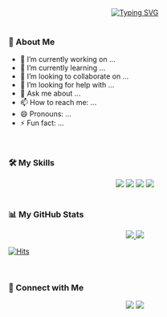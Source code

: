 <div align="center">
  <a href="https://git.io/typing-svg"><img src="https://readme-typing-svg.herokuapp.com?font=Orbitron&size=40&pause=1000&color=2AF539&center=true&vCenter=true&width=800&lines=Hi+there!+I'm+chaeunsuk;Welcome+to+My+GitHub+Profile!;I'm+a+Passionate+GameDevelop;Always+Learning+and+Growing" alt="Typing SVG"></a>
</div>

<br>

### 👋 About Me

- 🔭 I’m currently working on ...
- 🌱 I’m currently learning ...
- 👯 I’m looking to collaborate on ...
- 🤔 I’m looking for help with ...
- 💬 Ask me about ...
- 📫 How to reach me: ...
- 😄 Pronouns: ...
- ⚡ Fun fact: ...

<br>

### 🛠️ My Skills

<div align="center">
  <img src="https://img.shields.io/badge/JavaScript-F7DF1E?style=for-the-badge&logo=javascript&logoColor=black">
  <img src="https://img.shields.io/badge/React-61DAFB?style=for-the-badge&logo=react&logoColor=black">
  <img src="https://img.shields.io/badge/Python-3776AB?style=for-the-badge&logo=python&logoColor=white">
  <img src="https://img.shields.io/badge/Node.js-339933?style=for-the-badge&logo=node.js&logoColor=white">
  </div>

<br>

### 📊 My GitHub Stats

<div align="center">
  <a href="https://github.com/anuraghazra/github-readme-stats">
    <img src="https://github-readme-stats.vercel.app/api?username=chaeunsuk&show_icons=true&theme=radical" />
  </a>
  <a href="https://github.com/anuraghazra/github-readme-stats">
    <img src="https://github-readme-stats.vercel.app/api/top-langs/?username=chaeunsuk&layout=compact&theme=radical" />
  </a>
</div>

[![Hits](https://hits.seeyoufarm.com/api/count/incr/i?url=https%3A%2F%2Fgithub.com%2Fchaeunsuk&count_bg=%2379C83D&title_bg=%23555555&icon=&edge_flat=false)](https://hits.seeyoufarm.com)

<br>

### 🤝 Connect with Me

<div align="center">
  <a href="mailto:[Your-Email-Address]"><img src="https://img.shields.io/badge/Gmail-D14836?style=for-the-badge&logo=gmail&logoColor=white"></a>
  <a href="[Your-LinkedIn-URL]" target="_blank"><img src="https://img.shields.io/badge/LinkedIn-0077B5?style=for-the-badge&logo=linkedin&logoColor=white"></a>
  </div>

